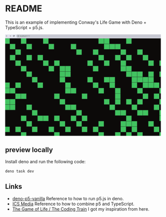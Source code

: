 # README

This is an example of implementing Conway's Life Game with Deno + TypeScript + p5.js.

![screen cast](./img/Animation.gif)

## preview locally

Install deno and run the following code:

```bash
deno task dev
```

## Links

* [deno-p5-vanilla](https://github.com/birkskyum/deno-p5-vanilla/tree/main) Reference to how to run p5.js in deno.
* [ICS Media](https://ics.media/entry/210129/) Reference to how to combine p5 and TypeScript.
* [The Game of Life / The Coding Train](https://thecodingtrain.com/challenges/85-the-game-of-life) I got my inspiration from here.